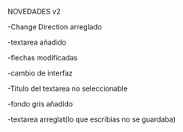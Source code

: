 NOVEDADES v2


-Change Direction arreglado

-textarea añadido

-flechas modificadas

-cambio de interfaz

-Titulo del textarea no seleccionable

-fondo gris añadido

-textarea arreglat(lo que escribias no se guardaba)

